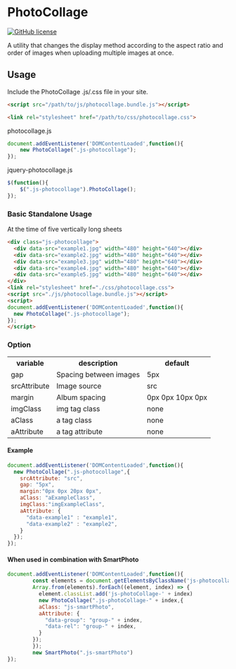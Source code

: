 # PhotoCollage

[![GitHub license](https://img.shields.io/badge/license-MIT-brightgreen.svg)](https://raw.githubusercontent.com/appleple/document-outliner/master/LICENSE)

A utility that changes the display method according to the aspect ratio and order of images when uploading multiple images at once.

## Usage
Include the PhotoCollage .js/.css file in your site.
```html
<script src="/path/to/js/photocollage.bundle.js"></script>
```
```html
<link rel="stylesheet" href="/path/to/css/photocollage.css">
```
photocollage.js
```js
document.addEventListener('DOMContentLoaded',function(){
    new PhotoCollage(".js-photocollage");
});
```

jquery-photocollage.js
```js
$(function(){
    $(".js-photocollage").PhotoCollage();
});
```

### Basic Standalone Usage
At the time of five vertically long sheets
```html
<div class="js-photocollage">
  <div data-src="example1.jpg" width="480" height="640"></div>
  <div data-src="example2.jpg" width="480" height="640"></div>
  <div data-src="example3.jpg" width="480" height="640"></div>
  <div data-src="example4.jpg" width="480" height="640"></div>
  <div data-src="example5.jpg" width="480" height="640"></div>
</div>
<link rel="stylesheet" href="./css/photocollage.css">
<script src="./js/photocollage.bundle.js"></script>
<script>
document.addEventListener('DOMContentLoaded',function(){
  new PhotoCollage(".js-photocollage");
});
</script>
```

### Option

<table>
	<tr>
		<th>variable</th>
		<th>description</th>
		<th>default</th>
	</tr>
	<tr>
		<td>gap</td>
		<td>Spacing between images</td>
		<td>5px</td>
	</tr>
	<tr>
		<td>srcAttribute</td>
		<td>Image source</td>
		<td>src</td>
	</tr>
	<tr>
		<td>margin</td>
		<td>Album spacing</td>
		<td>0px 0px 10px 0px</td>
	</tr>
	<tr>
		<td>imgClass</td>
		<td>img tag class</td>
		<td>none</td>
	</tr>
	<tr>
		<td>aClass</td>
		<td>a tag class</td>
		<td>none</td>
	</tr>
	<tr>
		<td>aAttribute</td>
		<td>a tag attribute</td>
		<td>none</td>
	</tr>
</table>

#### Example
```js
document.addEventListener('DOMContentLoaded',function(){
  new PhotoCollage(".js-photocollage",{
    srcAttribute: "src",
    gap: "5px",
    margin:"0px 0px 20px 0px",
    aClass: "aExampleClass",
    imgClass:"imgExampleClass",
    aAttribute: {
      "data-example1" : "example1",
      "data-example2" : "example2",
    }
  });
});
```

#### When used in combination with SmartPhoto
```js
document.addEventListener('DOMContentLoaded',function(){
        const elements = document.getElementsByClassName('js-photocollage');
        Array.from(elements).forEach((element, index) => {
          element.classList.add('js-photoCollage-' + index)
          new PhotoCollage(".js-photoCollage-" + index,{
          aClass: "js-smartPhoto",
          aAttribute: {
            "data-group": "group-" + index,
            "data-rel": "group-" + index,
          }
        });
        });
        new SmartPhoto(".js-smartPhoto")
});
```
